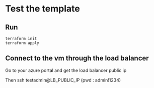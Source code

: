# Test the template

## Run
    terraform init
    terraform apply

## Connect to the vm through the load balancer

Go to your azure portal and get the load balancer public ip

Then
    ssh testadmin@LB_PUBLIC_IP 
    (pwd : admin!1234)
